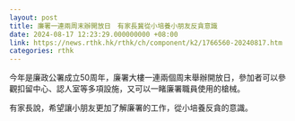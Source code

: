 ```yaml
---
layout: post
title: 廉署一連兩周末辦開放日　有家長冀從小培養小朋友反貪意識
date: 2024-08-17 12:23:29.000000000 +08:00
link: https://news.rthk.hk/rthk/ch/component/k2/1766560-20240817.htm
categories: rthk
---
```


今年是廉政公署成立50周年，廉署大樓一連兩個周末舉辦開放日，參加者可以參觀扣留中心、認人室等多項設施，又可以一睹廉署職員使用的槍械。

有家長說，希望讓小朋友更加了解廉署的工作，從小培養反貪的意識。
